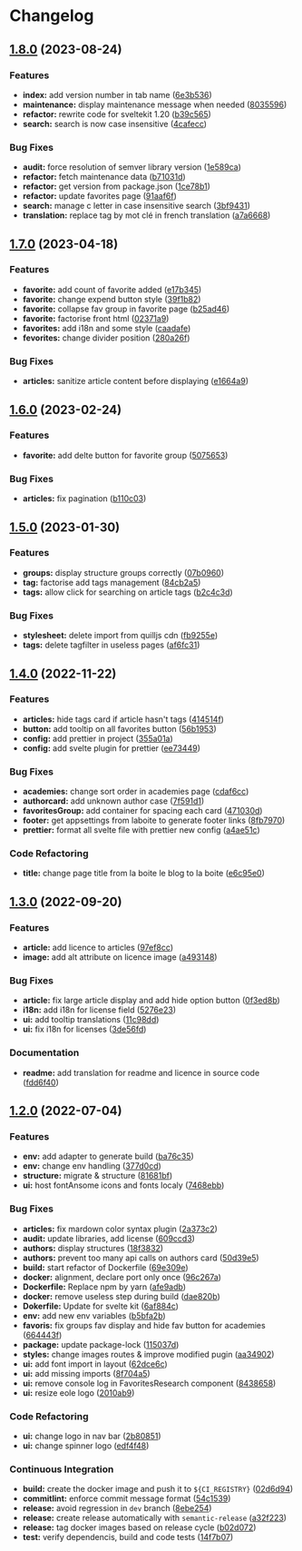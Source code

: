 # Changelog

## [1.8.0](https://gitlab.mim-libre.fr/alphabet/laboite-blog-front/compare/release/1.7.0...release/1.8.0) (2023-08-24)


### Features

* **index:** add version number in tab name ([6e3b536](https://gitlab.mim-libre.fr/alphabet/laboite-blog-front/commit/6e3b536cab219f25f93f9b1e9b29bdc92b1a477e))
* **maintenance:** display maintenance message when needed ([8035596](https://gitlab.mim-libre.fr/alphabet/laboite-blog-front/commit/803559641f9f53476ee552bcaeba8c5ff697fde9))
* **refactor:** rewrite code for sveltekit 1.20 ([b39c565](https://gitlab.mim-libre.fr/alphabet/laboite-blog-front/commit/b39c56540ca45c5ffb3cdc22ae0e0753074b4263))
* **search:** search is now case insensitive ([4cafecc](https://gitlab.mim-libre.fr/alphabet/laboite-blog-front/commit/4cafecc6331d642f86b0d5bb670ed4168a60ebe2))


### Bug Fixes

* **audit:** force resolution of semver library version ([1e589ca](https://gitlab.mim-libre.fr/alphabet/laboite-blog-front/commit/1e589cac547d6b3261a4d56d4acbf46f9f2c458f))
* **refactor:** fetch maintenance data ([b71031d](https://gitlab.mim-libre.fr/alphabet/laboite-blog-front/commit/b71031d3418b1cdf0b4ce68b2fd364e72cea6702))
* **refactor:** get version from package.json ([1ce78b1](https://gitlab.mim-libre.fr/alphabet/laboite-blog-front/commit/1ce78b1ed20f91cf97d38788187166d5e8b6eb83))
* **refactor:** update favorites page ([91aaf6f](https://gitlab.mim-libre.fr/alphabet/laboite-blog-front/commit/91aaf6f0c6471c4fd976a42ed03226388db989bb))
* **search:** manage c letter in case insensitive search ([3bf9431](https://gitlab.mim-libre.fr/alphabet/laboite-blog-front/commit/3bf94312bf30ed41bb56ae979785180db8faf45a))
* **translation:** replace tag by mot clé in french translation ([a7a6668](https://gitlab.mim-libre.fr/alphabet/laboite-blog-front/commit/a7a66683aa45bc1cdef50742e9894b241ab91814))

## [1.7.0](https://gitlab.mim-libre.fr/alphabet/laboite-blog-front/compare/release/1.6.0...release/1.7.0) (2023-04-18)


### Features

* **favorite:** add count of favorite added ([e17b345](https://gitlab.mim-libre.fr/alphabet/laboite-blog-front/commit/e17b345f3dcc3027fd43f17558e72b08e97af190))
* **favorite:** change expend button style ([39f1b82](https://gitlab.mim-libre.fr/alphabet/laboite-blog-front/commit/39f1b8216bad744a1c6c12e350c4496d84f41c41))
* **favorite:** collapse fav group in favorite page ([b25ad46](https://gitlab.mim-libre.fr/alphabet/laboite-blog-front/commit/b25ad46f402c036550516afe58884649d78a0d41))
* **favorite:** factorise front html ([02371a9](https://gitlab.mim-libre.fr/alphabet/laboite-blog-front/commit/02371a933d3cd7af9908f7d5ad87a13cfdf736ab))
* **favorites:** add i18n and some style ([caadafe](https://gitlab.mim-libre.fr/alphabet/laboite-blog-front/commit/caadafeab5b439020448a37504deedf2d7888cad))
* **fevorites:** change divider position ([280a26f](https://gitlab.mim-libre.fr/alphabet/laboite-blog-front/commit/280a26f3f294cd2bbe04d1db12916ad1c927fca6))


### Bug Fixes

* **articles:** sanitize article content before displaying ([e1664a9](https://gitlab.mim-libre.fr/alphabet/laboite-blog-front/commit/e1664a903bfb4098e83f9079109316c11ce4792b))

## [1.6.0](https://gitlab.mim-libre.fr/alphabet/laboite-blog-front/compare/release/1.5.0...release/1.6.0) (2023-02-24)


### Features

* **favorite:** add delte button for favorite group ([5075653](https://gitlab.mim-libre.fr/alphabet/laboite-blog-front/commit/507565369240e56f77a2ea14ac005a7ff7acb4ec))


### Bug Fixes

* **articles:** fix pagination ([b110c03](https://gitlab.mim-libre.fr/alphabet/laboite-blog-front/commit/b110c031e3c7d3a4c88ca8b6631ce13bed9e159a))

## [1.5.0](https://gitlab.mim-libre.fr/alphabet/laboite-blog-front/compare/release/1.4.0...release/1.5.0) (2023-01-30)


### Features

* **groups:** display structure groups correctly ([07b0960](https://gitlab.mim-libre.fr/alphabet/laboite-blog-front/commit/07b0960cabc9017698ec8385cb18f78d783ab19f))
* **tag:** factorise add tags management ([84cb2a5](https://gitlab.mim-libre.fr/alphabet/laboite-blog-front/commit/84cb2a5377450cebf235ee99e099e5c60b7f2770))
* **tags:** allow click for searching on article tags ([b2c4c3d](https://gitlab.mim-libre.fr/alphabet/laboite-blog-front/commit/b2c4c3d1c561038882269bb865c3974bdb2e7a4c))


### Bug Fixes

* **stylesheet:** delete import from quilljs cdn ([fb9255e](https://gitlab.mim-libre.fr/alphabet/laboite-blog-front/commit/fb9255ee48d1b16113f15825e13b45730b6c14ff))
* **tags:** delete tagfilter in useless pages ([af6fc31](https://gitlab.mim-libre.fr/alphabet/laboite-blog-front/commit/af6fc31b6a9e08e19a9735fdeece33cd5c9788a5))

## [1.4.0](https://gitlab.mim-libre.fr/alphabet/laboite-blog-front/compare/release/1.3.0...release/1.4.0) (2022-11-22)


### Features

* **articles:** hide tags card if article hasn't tags ([414514f](https://gitlab.mim-libre.fr/alphabet/laboite-blog-front/commit/414514f649fd416dcd13d7189f051214810e5c32))
* **button:** add tooltip on all favorites button ([56b1953](https://gitlab.mim-libre.fr/alphabet/laboite-blog-front/commit/56b1953b84985d2949093b3bdd4df4491ad36e6e))
* **config:** add prettier in project ([355a01a](https://gitlab.mim-libre.fr/alphabet/laboite-blog-front/commit/355a01ab44b52f6ca85184a06099af1915c2e9d7))
* **config:** add svelte plugin for prettier ([ee73449](https://gitlab.mim-libre.fr/alphabet/laboite-blog-front/commit/ee73449ed1a2a6cd958ba1adc4eda8ddcaaddf04))


### Bug Fixes

* **academies:** change sort order in academies page ([cdaf6cc](https://gitlab.mim-libre.fr/alphabet/laboite-blog-front/commit/cdaf6cc3a72974066534397b9f7625388357eb03))
* **authorcard:** add unknown author case ([7f591d1](https://gitlab.mim-libre.fr/alphabet/laboite-blog-front/commit/7f591d1087c954531efbcd22218922c4261985e4))
* **favoritesGroup:** add container for spacing each card ([471030d](https://gitlab.mim-libre.fr/alphabet/laboite-blog-front/commit/471030d4e3e319e6ce3091822f9779cb367d1d6a))
* **footer:** get appsettings from laboite to generate footer links ([8fb7970](https://gitlab.mim-libre.fr/alphabet/laboite-blog-front/commit/8fb7970b93f1137e512668aacabf91daa9a6d85e))
* **prettier:** format all svelte file with prettier new config ([a4ae51c](https://gitlab.mim-libre.fr/alphabet/laboite-blog-front/commit/a4ae51ca6aa970f0a5572cc5ba34af8b110432ea))


### Code Refactoring

* **title:** change page title from la boite le blog to la boite ([e6c95e0](https://gitlab.mim-libre.fr/alphabet/laboite-blog-front/commit/e6c95e079f71c09a8e396152019d3c2b5c841e67))

## [1.3.0](https://gitlab.mim-libre.fr/alphabet/laboite-blog-front/compare/release/1.2.0...release/1.3.0) (2022-09-20)


### Features

* **article:** add licence to articles ([97ef8cc](https://gitlab.mim-libre.fr/alphabet/laboite-blog-front/commit/97ef8cc3c03c5f8cc38ac822467d898fdd4c46d7))
* **image:** add alt attribute on licence image ([a493148](https://gitlab.mim-libre.fr/alphabet/laboite-blog-front/commit/a4931489cc9dfdc8232e1ddd34dcff61039ecd87))


### Bug Fixes

* **article:** fix large article display and add hide option button ([0f3ed8b](https://gitlab.mim-libre.fr/alphabet/laboite-blog-front/commit/0f3ed8b6e074f18a4fc0ad4897b201fc2dabeeb7))
* **i18n:** add i18n for license field ([5276e23](https://gitlab.mim-libre.fr/alphabet/laboite-blog-front/commit/5276e2391d6221cfaf31bc7150550500103cd364))
* **ui:** add tooltip translations ([11c98dd](https://gitlab.mim-libre.fr/alphabet/laboite-blog-front/commit/11c98dd9941a01109518306367b76448980f329b))
* **ui:** fix i18n for licenses ([3de56fd](https://gitlab.mim-libre.fr/alphabet/laboite-blog-front/commit/3de56fdfbe8cc95aacff8fae56e96552da222242))


### Documentation

* **readme:** add translation for readme and licence in source code ([fdd6f40](https://gitlab.mim-libre.fr/alphabet/laboite-blog-front/commit/fdd6f40978c76b0a837f134e2a950ae5378027aa))

## [1.2.0](https://gitlab.mim-libre.fr/alphabet/laboite-blog-front/compare/release/1.1.1...release/1.2.0) (2022-07-04)


### Features

* **env:** add adapter to generate build ([ba76c35](https://gitlab.mim-libre.fr/alphabet/laboite-blog-front/commit/ba76c35e0464820364a812357f72f8adb0288330))
* **env:** change env handling ([377d0cd](https://gitlab.mim-libre.fr/alphabet/laboite-blog-front/commit/377d0cdce61e949c0794e5c555fa510bdaa58e5b))
* **structure:** migrate & structure ([81681bf](https://gitlab.mim-libre.fr/alphabet/laboite-blog-front/commit/81681bfff7297a79d701878658c2b5a615b01018))
* **ui:** host fontAnsome icons and fonts localy ([7468ebb](https://gitlab.mim-libre.fr/alphabet/laboite-blog-front/commit/7468ebb9bc5f7371508a8c3572367b87230d2af9))


### Bug Fixes

* **articles:** fix mardown color syntax plugin ([2a373c2](https://gitlab.mim-libre.fr/alphabet/laboite-blog-front/commit/2a373c220676a5955d7e322b467d895492c1fe97))
* **audit:** update libraries, add license ([609ccd3](https://gitlab.mim-libre.fr/alphabet/laboite-blog-front/commit/609ccd3ce72d52dabed466b24caeb920bb9d9563))
* **authors:** display structures ([18f3832](https://gitlab.mim-libre.fr/alphabet/laboite-blog-front/commit/18f3832461f724cb76d22216a02fd33abd6b35ed))
* **authors:** prevent too many api calls on authors card ([50d39e5](https://gitlab.mim-libre.fr/alphabet/laboite-blog-front/commit/50d39e530a2baf357c09329d34878149072f8932))
* **build:** start refactor of Dockerfile ([69e309e](https://gitlab.mim-libre.fr/alphabet/laboite-blog-front/commit/69e309e3521718948be4a338324dece4285cbff5))
* **docker:** alignment, declare port only once ([96c267a](https://gitlab.mim-libre.fr/alphabet/laboite-blog-front/commit/96c267a1bf375ffa5129a6b04c6c742c934b3b54))
* **Dockerfile:** Replace npm by yarn ([afe9adb](https://gitlab.mim-libre.fr/alphabet/laboite-blog-front/commit/afe9adbcdd74877d14785320eec15af42df6767e))
* **docker:** remove useless step during build ([dae820b](https://gitlab.mim-libre.fr/alphabet/laboite-blog-front/commit/dae820b6e4cab21e8544fcbb785d1ad3246b3c26))
* **Dokerfile:** Update for svelte kit ([6af884c](https://gitlab.mim-libre.fr/alphabet/laboite-blog-front/commit/6af884ca4a3218ae5e957b03ea1f0f8c9e07d32d))
* **env:** add new env variables ([b5bfa2b](https://gitlab.mim-libre.fr/alphabet/laboite-blog-front/commit/b5bfa2b11a7e0e1cc866275c530d74be0ea1ffc9))
* **favoris:** fix groups fav display and hide fav button for academies ([664443f](https://gitlab.mim-libre.fr/alphabet/laboite-blog-front/commit/664443f667125cae9794f41e0e6366ea5efb1736))
* **package:** update package-lock ([115037d](https://gitlab.mim-libre.fr/alphabet/laboite-blog-front/commit/115037da4a08f773689b1cfbe3531f44fc6092fb))
* **styles:** change images routes & improve modified pugin ([aa34902](https://gitlab.mim-libre.fr/alphabet/laboite-blog-front/commit/aa3490250cb9915bd0278052c0a4da737300b733))
* **ui:** add font import in layout ([62dce6c](https://gitlab.mim-libre.fr/alphabet/laboite-blog-front/commit/62dce6ce089abf666ed8bf31adf4c81274154659))
* **ui:** add missing imports ([8f704a5](https://gitlab.mim-libre.fr/alphabet/laboite-blog-front/commit/8f704a5948b86688f637b9b63f4494c042e27a15))
* **ui:** remove console log in FavoritesResearch component ([8438658](https://gitlab.mim-libre.fr/alphabet/laboite-blog-front/commit/8438658b14c5e360bd2d0d4005cd7b8990d1086e))
* **ui:** resize eole logo ([2010ab9](https://gitlab.mim-libre.fr/alphabet/laboite-blog-front/commit/2010ab97d446857faa05b76b523520fa890bdb11))


### Code Refactoring

* **ui:** change logo in nav bar ([2b80851](https://gitlab.mim-libre.fr/alphabet/laboite-blog-front/commit/2b8085121d5f553696368a7573b75fd69122afc4))
* **ui:** change spinner logo ([edf4f48](https://gitlab.mim-libre.fr/alphabet/laboite-blog-front/commit/edf4f48c4f6682d84d9bb5da4a284c859f14285f))


### Continuous Integration

* **build:** create the docker image and push it to `${CI_REGISTRY}` ([02d6d94](https://gitlab.mim-libre.fr/alphabet/laboite-blog-front/commit/02d6d94c4ce16baba3f24d3cddce7c90cadb337f))
* **commitlint:** enforce commit message format ([54c1539](https://gitlab.mim-libre.fr/alphabet/laboite-blog-front/commit/54c1539dd0a5c580baab0a219912577e91b15e29))
* **release:** avoid regression in `dev` branch ([8ebe254](https://gitlab.mim-libre.fr/alphabet/laboite-blog-front/commit/8ebe2545958338080e365b41b2896ff3b3a498d5))
* **release:** create release automatically with `semantic-release` ([a32f223](https://gitlab.mim-libre.fr/alphabet/laboite-blog-front/commit/a32f22319804c045177863707a710ac0703b0923))
* **release:** tag docker images based on release cycle ([b02d072](https://gitlab.mim-libre.fr/alphabet/laboite-blog-front/commit/b02d0729fd10fb813057b076df235ed9de33250e))
* **test:** verify dependencis, build and code tests ([14f7b07](https://gitlab.mim-libre.fr/alphabet/laboite-blog-front/commit/14f7b07fb015211c6a05763cc8881ee6b39790fb))
